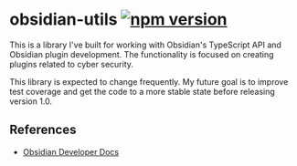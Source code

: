# obsidian-utils [![npm version](https://badge.fury.io/js/@acgabbert%2Fobsidian-utils.svg)](https://badge.fury.io/js/@acgabbert%2Fobsidian-utils)
This is a library I've built for working with Obsidian's TypeScript API and Obsidian plugin development. The functionality is focused on creating plugins related to cyber security.

This library is expected to change frequently. My future goal is to improve test coverage and get the code to a more stable state before releasing version 1.0.

## References
- [Obsidian Developer Docs](https://docs.obsidian.md/Home)